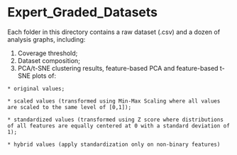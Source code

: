 # Expert_Graded_Datasets

Each folder in this directory contains a raw dataset (.csv) and a dozen of analysis graphs, including:

  1. Coverage threshold;
  2. Dataset composition;
  3. PCA/t-SNE clustering results, feature-based PCA and feature-based t-SNE plots of:
    
    * original values;
    
    * scaled values (transformed using Min-Max Scaling where all values are scaled to the same level of [0,1]);
    
    * standardized values (transformed using Z score where distributions of all features are equally centered at 0 with a standard deviation of 1);
    
    * hybrid values (apply standardization only on non-binary features)
